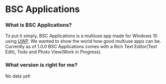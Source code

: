 # BSC Applications

### What is BSC Applications?

To put it simply, BSC Applications is a multiuse app made for Windows 10 using [UWP](https://docs.microsoft.com/en-us/windows/uwp/get-started/universal-application-platform-guide). We wanted to show the world how good multiuse apps can be. Currently as of 1.0.0 BSC Applications comes with a Rich Text Editor(Text Edit), Todo and Photo View(Work in Progress).

### What version is right for me?

No data yet!
